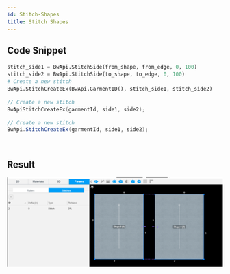 ```yaml
---
id: Stitch-Shapes
title: Stitch Shapes
---
```


## Code Snippet
<!--DOCUSAURUS_CODE_TABS-->

<!--Python-->

```python
stitch_side1 = BwApi.StitchSide(from_shape, from_edge, 0, 100) 
stitch_side2 = BwApi.StitchSide(to_shape, to_edge, 0, 100)  
# Create a new stitch
BwApi.StitchCreateEx(BwApi.GarmentID(), stitch_side1, stitch_side2)
```
<!--C++-->

```cpp
// Create a new stitch
BwApiStitchCreateEx(garmentId, side1, side2);
```
<!--C#-->

```csharp
// Create a new stitch
BwApi.StitchCreateEx(garmentId, side1, side2);
```
<!--END_DOCUSAURUS_CODE_TABS-->
<br/>

## Result
![](../assets/stitch-shapes/stitch.png)
